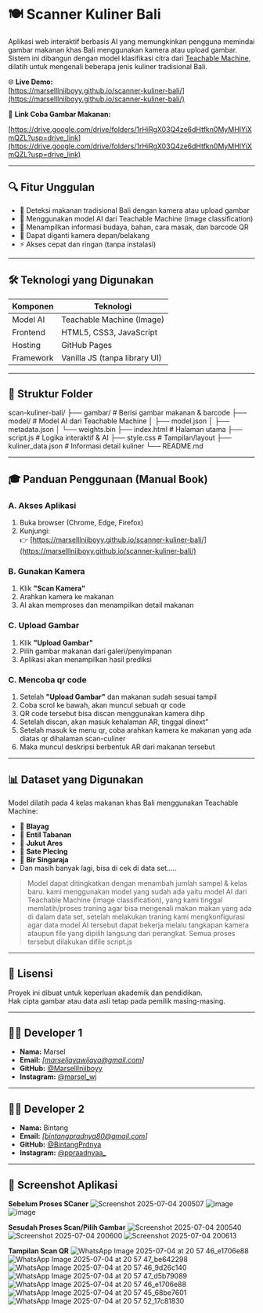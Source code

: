 # 🍽️ Scanner Kuliner Bali

Aplikasi web interaktif berbasis AI yang memungkinkan pengguna memindai gambar makanan khas Bali menggunakan kamera atau upload gambar. Sistem ini dibangun dengan model klasifikasi citra dari [Teachable Machine](https://teachablemachine.withgoogle.com/), dilatih untuk mengenali beberapa jenis kuliner tradisional Bali.

🌐 **Live Demo:**  
[https://marselllniiboyy.github.io/scanner-kuliner-bali/](https://marselllniiboyy.github.io/scanner-kuliner-bali/)

🍖 **Link Coba Gambar Makanan:**

[https://drive.google.com/drive/folders/1rHiRgX03Q4ze6dHtfkn0MyMHIYiXmQZL?usp=drive_link](https://drive.google.com/drive/folders/1rHiRgX03Q4ze6dHtfkn0MyMHIYiXmQZL?usp=drive_link)

---

## 🔍 Fitur Unggulan

- 🎯 Deteksi makanan tradisional Bali dengan kamera atau upload gambar
- 🤖 Menggunakan model AI dari Teachable Machine (image classification)
- 📖 Menampilkan informasi budaya, bahan, cara masak, dan barcode QR
- 🧠 Dapat diganti kamera depan/belakang
- ⚡ Akses cepat dan ringan (tanpa instalasi)

---

## 🛠️ Teknologi yang Digunakan

| Komponen         | Teknologi                     |
|------------------|-------------------------------|
| Model AI         | Teachable Machine (Image)     |
| Frontend         | HTML5, CSS3, JavaScript       |
| Hosting          | GitHub Pages                  |
| Framework        | Vanilla JS (tanpa library UI) |

---

## 📂 Struktur Folder
scan-kuliner-bali/
├── gambar/ # Berisi gambar makanan & barcode
├── model/ # Model AI dari Teachable Machine
│ ├── model.json
│ ├── metadata.json
│ └── weights.bin
├── index.html # Halaman utama
├── script.js # Logika interaktif & AI
├── style.css # Tampilan/layout
├── kuliner_data.json # Informasi detail kuliner
└── README.md

---

## 🎓 Panduan Penggunaan (Manual Book)

### A. Akses Aplikasi
1. Buka browser (Chrome, Edge, Firefox)
2. Kunjungi:  
   👉 [https://marselllniiboyy.github.io/scanner-kuliner-bali/](https://marselllniiboyy.github.io/scanner-kuliner-bali/)

### B. Gunakan Kamera
1. Klik **"Scan Kamera"**
2. Arahkan kamera ke makanan
3. AI akan memproses dan menampilkan detail makanan

### C. Upload Gambar
1. Klik **"Upload Gambar"**
2. Pilih gambar makanan dari galeri/penyimpanan
3. Aplikasi akan menampilkan hasil prediksi

### C. Mencoba qr code
1. Setelah **"Upload Gambar"** dan makanan sudah sesuai tampil
2. Coba scrol ke bawah, akan muncul sebuah qr code
3. QR code tersebut bisa discan menggunakan kamera dihp
4. Setelah discan, akan masuk kehalaman AR, tinggal dinext"
5. Setelah masuk ke menu qr, coba arahkan kamera ke makanan yang ada diatas qr dihalaman scan-culiner
6. Maka muncul deskripsi berbentuk AR dari makanan tersebut 

---

## 📊 Dataset yang Digunakan

Model dilatih pada 4 kelas makanan khas Bali menggunakan Teachable Machine:

- 🥗 **Blayag**
- 🍃 **Entil Tabanan**
- 🍛 **Jukut Ares**
- 🍢 **Sate Plecing**
- 🍾 **Bir Singaraja**
- Dan masih banyak lagi, bisa di cek di data set.....

> Model dapat ditingkatkan dengan menambah jumlah sampel & kelas baru.
kami menggunakan model yang sudah ada yaitu model AI dari Teachable Machine (image classification), yang kami tinggal memlatih/proses traning agar bisa mengenali makan makan yang ada di dalam data set, setelah melakukan traning kami mengkonfigurasi agar data model AI tersebut dapat bekerja melalu tangkapan kamera ataupun file yang dipilih langsung dari perangkat. 
Semua proses tersebut dilakukan difile script.js
---

## 📎 Lisensi

Proyek ini dibuat untuk keperluan akademik dan pendidikan.  
Hak cipta gambar atau data asli tetap pada pemilik masing-masing.

---

## 👨‍💻 Developer 1

- **Nama:** Marsel   
- **Email:** _[marseljayawijaya@gmail.com]_  
- **GitHub:** [@Marselllniiboyy](https://github.com/Marselllniiboyy)  
- **Instagram:** [@marsel_wj](https://www.instagram.com/marsel_wj/) 

---

## 👨‍💻 Developer 2

- **Nama:** Bintang  
- **Email:** _[bintangpradnya80@gmail.com]_   
- **GitHub:** [@BintangPrdnya](https://github.com/BintangPrdnya)  
- **Instagram:** [@ppraadnyaa_](https://www.instagram.com/ppraadnyaa_/) 

---

## 📱 Screenshot Aplikasi
**Sebelum Proses SCaner**
![Screenshot 2025-07-04 200507](https://github.com/user-attachments/assets/a7c6d694-5918-41a6-ba23-5cff8d293eaa)
![image](https://github.com/user-attachments/assets/18748836-6c40-4163-b49d-fd3d2950e247)
![image](https://github.com/user-attachments/assets/0fdac941-7b43-4084-8576-4ecbf082896b)

**Sesudah Proses Scan/Pilih Gambar**
![Screenshot 2025-07-04 200540](https://github.com/user-attachments/assets/3474fbcb-6299-45e9-ab29-d50a49347836)
![Screenshot 2025-07-04 200600](https://github.com/user-attachments/assets/758acf4a-67fd-4a04-84eb-e57c56435237)
![Screenshot 2025-07-04 200613](https://github.com/user-attachments/assets/02e1edfa-8b97-4a72-8432-dcb68145b86b)

**Tampilan Scan QR**
![WhatsApp Image 2025-07-04 at 20 57 46_e1706e88](https://github.com/user-attachments/assets/4462414f-685e-4cee-b649-7b357e934911)
![WhatsApp Image 2025-07-04 at 20 57 47_be642298](https://github.com/user-attachments/assets/28e4a1c9-1e33-4d34-9442-f5b5c463ba1b)
![WhatsApp Image 2025-07-04 at 20 57 46_9d26c140](https://github.com/user-attachments/assets/951b2da2-9eaa-4f85-99eb-c777dcba83dc)
![WhatsApp Image 2025-07-04 at 20 57 47_d5b79089](https://github.com/user-attachments/assets/d4890122-f159-4419-8728-91f124e4e452)
![WhatsApp Image 2025-07-04 at 20 57 46_e1706e88](https://github.com/user-attachments/assets/508e1c76-2193-4f0f-a577-aba98e4b472e)
![WhatsApp Image 2025-07-04 at 20 57 45_68be7601](https://github.com/user-attachments/assets/228e8425-e8fc-4e53-bc02-2319aa9f9026)
![WhatsApp Image 2025-07-04 at 20 57 52_17c81830](https://github.com/user-attachments/assets/372b9be9-4980-4060-990f-ce2ad65b65be)




